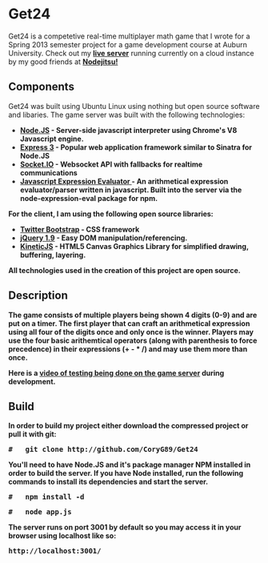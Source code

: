 Get24
===============
<p>
  Get24 is a competetive real-time multiplayer math game that I wrote for a Spring 
  2013 semester project for a game development course at Auburn University. Check out my 
  <strong><a href='http://get24.jit.su/'>live server</a></strong> running currently on a cloud 
  instance by my good friends at <strong><a href='http://nodejitsu.com/'>Nodejitsu!</a></strong>
</p>

<h2>Components</h2>
<p>Get24 was built using Ubuntu Linux using nothing but open source software and libaries. 
The game server was built with the following technologies:
<ul>
 	<li>
	 	<strong> <a href='http://nodejs.org/'><strong>Node.JS</a></strong> 
	 	- Server-side javascript interpreter using Chrome's V8 Javascript engine.
 	</li>
 	<li>
 		<strong><a href='http://expressjs.com/'>Express 3</a></strong>
 		 - Popular web application framework similar to Sinatra for Node.JS
 	</li>
 	<li>
 		<strong><a href='http://socket.io/'>Socket.IO</a></strong>
 		 - Websocket API with fallbacks for realtime communications
 	</li>
 	<li>
 		<strong><a href='http://silentmatt.com/javascript-expression-evaluator/'>
 			Javascript Expression Evaluator
 		</a></strong>
 		 - An arithmetical expression evaluator/parser written in javascript. Built into the server via the node-expression-eval package for npm.
 	</li>
</ul>

<p>For the client, I am using the following open source libraries:</p>

<ul>
	<li>
  		<strong><a href='http://twitter.github.com/bootstrap/'>Twitter Bootstrap</a></strong>
  	 	- CSS framework
  	</li>
	<li>
	  	<strong><a href='http://jquery.com/'>jQuery 1.9</a></strong>
	  	 - Easy DOM manipulation/referencing.
	</li>
	<li><strong><a href='http://kineticjs.com/'>KineticJS</a></strong>
	 - HTML5 Canvas Graphics Library for simplified drawing, buffering, layering.
	</li>
</ul>

<p>
  All technologies used in the creation of this project are open source. 
</p>

<h2>Description</h2>

<p>
	The game consists of multiple players being shown 4 digits (0-9) and are put on a timer. 
	The first player that can craft an arithmetical expression using all four of the digits 
	once and only once is the winner. Players may use the four basic arithemtical operators 
	(along with parenthesis to force precedence) in their expressions (+ - * /) and may use 
	them more than once.
</p>

<p>
	Here is a <strong><a href='http://youtu.be/gwTesvqwFWo'>
	video of testing being done on the game server</a></strong> during development.
</p>

<h2>Build</h2>
<p>In order to build my project either download the compressed project or pull it with git:</p>
<pre>#   git clone http://github.com/CoryG89/Get24</pre>
<p>
	You'll need to have Node.JS and it's package manager NPM installed in order to build the server. 
	If you have Node installed, run the following commands to install its dependencies and start the server.
</p>
<pre>#   npm install -d</pre>
<pre>#   node app.js</pre>
<p>
	The server runs on port 3001 by default so you may access it in your browser using localhost like so:
</p>
<pre>http://localhost:3001/</pre>
